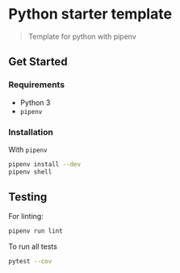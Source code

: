 # Python starter template
> Template for python with pipenv

## Get Started

### Requirements

- Python 3
- `pipenv`

### Installation

With `pipenv`
```bash
pipenv install --dev
pipenv shell
```

## Testing

For linting:
```bash
pipenv run lint
```

To run all tests
```bash
pytest --cov
```